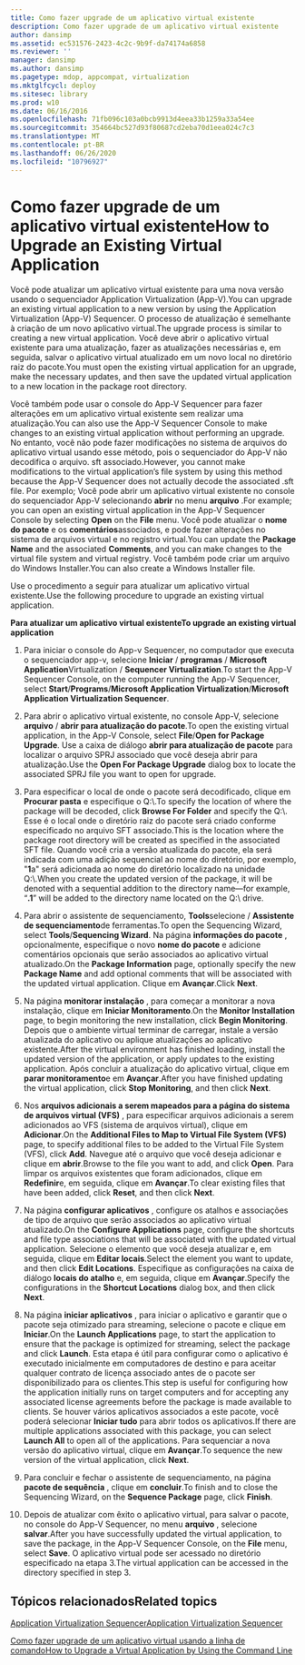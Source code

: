 ```yaml
---
title: Como fazer upgrade de um aplicativo virtual existente
description: Como fazer upgrade de um aplicativo virtual existente
author: dansimp
ms.assetid: ec531576-2423-4c2c-9b9f-da74174a6858
ms.reviewer: ''
manager: dansimp
ms.author: dansimp
ms.pagetype: mdop, appcompat, virtualization
ms.mktglfcycl: deploy
ms.sitesec: library
ms.prod: w10
ms.date: 06/16/2016
ms.openlocfilehash: 71fb096c103a0bcb9913d4eea33b1259a33a54ee
ms.sourcegitcommit: 354664bc527d93f80687cd2eba70d1eea024c7c3
ms.translationtype: MT
ms.contentlocale: pt-BR
ms.lasthandoff: 06/26/2020
ms.locfileid: "10796927"
---
```

# <span data-ttu-id="90e09-103">Como fazer upgrade de um aplicativo virtual existente</span><span class="sxs-lookup"><span data-stu-id="90e09-103">How to Upgrade an Existing Virtual Application</span></span>


<span data-ttu-id="90e09-104">Você pode atualizar um aplicativo virtual existente para uma nova versão usando o sequenciador Application Virtualization (App-V).</span><span class="sxs-lookup"><span data-stu-id="90e09-104">You can upgrade an existing virtual application to a new version by using the Application Virtualization (App-V) Sequencer.</span></span> <span data-ttu-id="90e09-105">O processo de atualização é semelhante à criação de um novo aplicativo virtual.</span><span class="sxs-lookup"><span data-stu-id="90e09-105">The upgrade process is similar to creating a new virtual application.</span></span> <span data-ttu-id="90e09-106">Você deve abrir o aplicativo virtual existente para uma atualização, fazer as atualizações necessárias e, em seguida, salvar o aplicativo virtual atualizado em um novo local no diretório raiz do pacote.</span><span class="sxs-lookup"><span data-stu-id="90e09-106">You must open the existing virtual application for an upgrade, make the necessary updates, and then save the updated virtual application to a new location in the package root directory.</span></span>

<span data-ttu-id="90e09-107">Você também pode usar o console do App-V Sequencer para fazer alterações em um aplicativo virtual existente sem realizar uma atualização.</span><span class="sxs-lookup"><span data-stu-id="90e09-107">You can also use the App-V Sequencer Console to make changes to an existing virtual application without performing an upgrade.</span></span> <span data-ttu-id="90e09-108">No entanto, você não pode fazer modificações no sistema de arquivos do aplicativo virtual usando esse método, pois o sequenciador do App-V não decodifica o arquivo. sft associado.</span><span class="sxs-lookup"><span data-stu-id="90e09-108">However, you cannot make modifications to the virtual application’s file system by using this method because the App-V Sequencer does not actually decode the associated .sft file.</span></span> <span data-ttu-id="90e09-109">Por exemplo; Você pode abrir um aplicativo virtual existente no console do sequenciador App-V selecionando **abrir** no menu **arquivo** .</span><span class="sxs-lookup"><span data-stu-id="90e09-109">For example; you can open an existing virtual application in the App-V Sequencer Console by selecting **Open** on the **File** menu.</span></span> <span data-ttu-id="90e09-110">Você pode atualizar o **nome do pacote** e os **comentários**associados, e pode fazer alterações no sistema de arquivos virtual e no registro virtual.</span><span class="sxs-lookup"><span data-stu-id="90e09-110">You can update the **Package Name** and the associated **Comments**, and you can make changes to the virtual file system and virtual registry.</span></span> <span data-ttu-id="90e09-111">Você também pode criar um arquivo do Windows Installer.</span><span class="sxs-lookup"><span data-stu-id="90e09-111">You can also create a Windows Installer file.</span></span>

<span data-ttu-id="90e09-112">Use o procedimento a seguir para atualizar um aplicativo virtual existente.</span><span class="sxs-lookup"><span data-stu-id="90e09-112">Use the following procedure to upgrade an existing virtual application.</span></span>

**<span data-ttu-id="90e09-113">Para atualizar um aplicativo virtual existente</span><span class="sxs-lookup"><span data-stu-id="90e09-113">To upgrade an existing virtual application</span></span>**

1.  <span data-ttu-id="90e09-114">Para iniciar o console do App-v Sequencer, no computador que executa o sequenciador app-v, selecione **Iniciar** / **programas** / **Microsoft Application**Virtualization / **Sequencer Virtualization**.</span><span class="sxs-lookup"><span data-stu-id="90e09-114">To start the App-V Sequencer Console, on the computer running the App-V Sequencer, select **Start**/**Programs**/**Microsoft Application Virtualization**/**Microsoft Application Virtualization Sequencer**.</span></span>

2.  <span data-ttu-id="90e09-115">Para abrir o aplicativo virtual existente, no console App-V, selecione **arquivo** / **abrir para atualização do pacote**.</span><span class="sxs-lookup"><span data-stu-id="90e09-115">To open the existing virtual application, in the App-V Console, select **File**/**Open for Package Upgrade**.</span></span> <span data-ttu-id="90e09-116">Use a caixa de diálogo **abrir para atualização de pacote** para localizar o arquivo SPRJ associado que você deseja abrir para atualização.</span><span class="sxs-lookup"><span data-stu-id="90e09-116">Use the **Open For Package Upgrade** dialog box to locate the associated SPRJ file you want to open for upgrade.</span></span>

3.  <span data-ttu-id="90e09-117">Para especificar o local de onde o pacote será decodificado, clique em **Procurar pasta** e especifique o Q:\\.</span><span class="sxs-lookup"><span data-stu-id="90e09-117">To specify the location of where the package will be decoded, click **Browse For Folder** and specify the Q:\\.</span></span> <span data-ttu-id="90e09-118">Esse é o local onde o diretório raiz do pacote será criado conforme especificado no arquivo SFT associado.</span><span class="sxs-lookup"><span data-stu-id="90e09-118">This is the location where the package root directory will be created as specified in the associated SFT file.</span></span> <span data-ttu-id="90e09-119">Quando você cria a versão atualizada do pacote, ela será indicada com uma adição sequencial ao nome do diretório, por exemplo, "**1**a" será adicionada ao nome do diretório localizado na unidade Q:\\.</span><span class="sxs-lookup"><span data-stu-id="90e09-119">When you create the updated version of the package, it will be denoted with a sequential addition to the directory name—for example, “**.1**” will be added to the directory name located on the Q:\\ drive.</span></span>

4.  <span data-ttu-id="90e09-120">Para abrir o assistente de sequenciamento, **Tools**selecione / **Assistente de sequenciamento**de ferramentas.</span><span class="sxs-lookup"><span data-stu-id="90e09-120">To open the Sequencing Wizard, select **Tools**/**Sequencing Wizard**.</span></span> <span data-ttu-id="90e09-121">Na página **informações do pacote** , opcionalmente, especifique o novo **nome do pacote** e adicione comentários opcionais que serão associados ao aplicativo virtual atualizado.</span><span class="sxs-lookup"><span data-stu-id="90e09-121">On the **Package Information** page, optionally specify the new **Package Name** and add optional comments that will be associated with the updated virtual application.</span></span> <span data-ttu-id="90e09-122">Clique em **Avançar**.</span><span class="sxs-lookup"><span data-stu-id="90e09-122">Click **Next**.</span></span>

5.  <span data-ttu-id="90e09-123">Na página **monitorar instalação** , para começar a monitorar a nova instalação, clique em **Iniciar Monitoramento**.</span><span class="sxs-lookup"><span data-stu-id="90e09-123">On the **Monitor Installation** page, to begin monitoring the new installation, click **Begin Monitoring**.</span></span> <span data-ttu-id="90e09-124">Depois que o ambiente virtual terminar de carregar, instale a versão atualizada do aplicativo ou aplique atualizações ao aplicativo existente.</span><span class="sxs-lookup"><span data-stu-id="90e09-124">After the virtual environment has finished loading, install the updated version of the application, or apply updates to the existing application.</span></span> <span data-ttu-id="90e09-125">Após concluir a atualização do aplicativo virtual, clique em **parar monitoramento**e em **Avançar**.</span><span class="sxs-lookup"><span data-stu-id="90e09-125">After you have finished updating the virtual application, click **Stop Monitoring**, and then click **Next**.</span></span>

6.  <span data-ttu-id="90e09-126">Nos **arquivos adicionais a serem mapeados para a página do sistema de arquivos virtual (VFS)** , para especificar arquivos adicionais a serem adicionados ao VFS (sistema de arquivos virtual), clique em **Adicionar**.</span><span class="sxs-lookup"><span data-stu-id="90e09-126">On the **Additional Files to Map to Virtual File System (VFS)** page, to specify additional files to be added to the Virtual File System (VFS), click **Add**.</span></span> <span data-ttu-id="90e09-127">Navegue até o arquivo que você deseja adicionar e clique em **abrir**.</span><span class="sxs-lookup"><span data-stu-id="90e09-127">Browse to the file you want to add, and click **Open**.</span></span> <span data-ttu-id="90e09-128">Para limpar os arquivos existentes que foram adicionados, clique em **Redefinir**e, em seguida, clique em **Avançar**.</span><span class="sxs-lookup"><span data-stu-id="90e09-128">To clear existing files that have been added, click **Reset**, and then click **Next**.</span></span>

7.  <span data-ttu-id="90e09-129">Na página **configurar aplicativos** , configure os atalhos e associações de tipo de arquivo que serão associados ao aplicativo virtual atualizado.</span><span class="sxs-lookup"><span data-stu-id="90e09-129">On the **Configure Applications** page, configure the shortcuts and file type associations that will be associated with the updated virtual application.</span></span> <span data-ttu-id="90e09-130">Selecione o elemento que você deseja atualizar e, em seguida, clique em **Editar locais**.</span><span class="sxs-lookup"><span data-stu-id="90e09-130">Select the element you want to update, and then click **Edit Locations**.</span></span> <span data-ttu-id="90e09-131">Especifique as configurações na caixa de diálogo **locais do atalho** e, em seguida, clique em **Avançar**.</span><span class="sxs-lookup"><span data-stu-id="90e09-131">Specify the configurations in the **Shortcut Locations** dialog box, and then click **Next**.</span></span>

8.  <span data-ttu-id="90e09-132">Na página **iniciar aplicativos** , para iniciar o aplicativo e garantir que o pacote seja otimizado para streaming, selecione o pacote e clique em **Iniciar**.</span><span class="sxs-lookup"><span data-stu-id="90e09-132">On the **Launch Applications** page, to start the application to ensure that the package is optimized for streaming, select the package and click **Launch**.</span></span> <span data-ttu-id="90e09-133">Esta etapa é útil para configurar como o aplicativo é executado inicialmente em computadores de destino e para aceitar qualquer contrato de licença associado antes de o pacote ser disponibilizado para os clientes.</span><span class="sxs-lookup"><span data-stu-id="90e09-133">This step is useful for configuring how the application initially runs on target computers and for accepting any associated license agreements before the package is made available to clients.</span></span> <span data-ttu-id="90e09-134">Se houver vários aplicativos associados a este pacote, você poderá selecionar **Iniciar tudo** para abrir todos os aplicativos.</span><span class="sxs-lookup"><span data-stu-id="90e09-134">If there are multiple applications associated with this package, you can select **Launch All** to open all of the applications.</span></span> <span data-ttu-id="90e09-135">Para sequenciar a nova versão do aplicativo virtual, clique em **Avançar**.</span><span class="sxs-lookup"><span data-stu-id="90e09-135">To sequence the new version of the virtual application, click **Next**.</span></span>

9.  <span data-ttu-id="90e09-136">Para concluir e fechar o assistente de sequenciamento, na página **pacote de sequência** , clique em **concluir**.</span><span class="sxs-lookup"><span data-stu-id="90e09-136">To finish and to close the Sequencing Wizard, on the **Sequence Package** page, click **Finish**.</span></span>

10. <span data-ttu-id="90e09-137">Depois de atualizar com êxito o aplicativo virtual, para salvar o pacote, no console do App-V Sequencer, no menu **arquivo** , selecione **salvar**.</span><span class="sxs-lookup"><span data-stu-id="90e09-137">After you have successfully updated the virtual application, to save the package, in the App-V Sequencer Console, on the **File** menu, select **Save**.</span></span> <span data-ttu-id="90e09-138">O aplicativo virtual pode ser acessado no diretório especificado na etapa 3.</span><span class="sxs-lookup"><span data-stu-id="90e09-138">The virtual application can be accessed in the directory specified in step 3.</span></span>

## <span data-ttu-id="90e09-139">Tópicos relacionados</span><span class="sxs-lookup"><span data-stu-id="90e09-139">Related topics</span></span>


[<span data-ttu-id="90e09-140">Application Virtualization Sequencer</span><span class="sxs-lookup"><span data-stu-id="90e09-140">Application Virtualization Sequencer</span></span>](application-virtualization-sequencer.md)

[<span data-ttu-id="90e09-141">Como fazer upgrade de um aplicativo virtual usando a linha de comando</span><span class="sxs-lookup"><span data-stu-id="90e09-141">How to Upgrade a Virtual Application by Using the Command Line</span></span>](how-to-upgrade-a-virtual-application-by-using-the-command-line.md)

 

 





